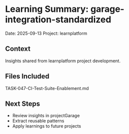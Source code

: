 # Learning Summary: garage-integration-standardized
Date: 2025-09-13
Project: learnplatform

## Context
Insights shared from learnplatform project development.

## Files Included
TASK-047-CI-Test-Suite-Enablement.md

## Next Steps
- Review insights in projectGarage
- Extract reusable patterns
- Apply learnings to future projects
